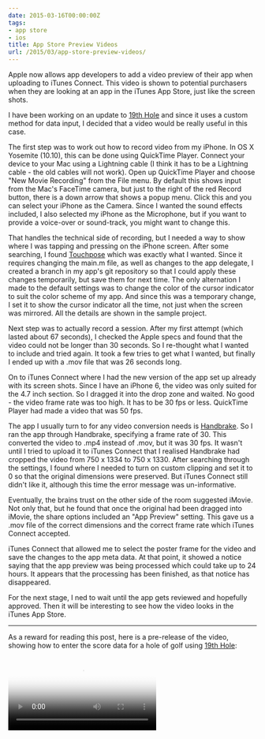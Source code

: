 ```yaml
---
date: 2015-03-16T00:00:00Z
tags:
- app store
- ios
title: App Store Preview Videos
url: /2015/03/app-store-preview-videos/
---
```


Apple now allows app developers to add a video preview of their app when
uploading to iTunes Connect. This video is shown to potential purchasers when
they are looking at an app in the iTunes App Store, just like the screen shots.

I have been working on an update to [19th Hole][1] and since it uses a custom
method for data input, I decided that a video would be really useful in this
case.

The first step was to work out how to record video from my iPhone. In OS X
Yosemite (10.10), this can be done using QuickTime Player. Connect your device
to your Mac using a Lightning cable (I think it has to be a Lightning cable -
the old cables will not work). Open up QuickTime Player and choose "New Movie
Recording" from the File menu. By default this shows input from the Mac's
FaceTime camera, but just to the right of the red Record button, there is a down
arrow that shows a popup menu. Click this and you can select your iPhone as the
Camera. Since I wanted the sound effects included, I also selected my iPhone as
the Microphone, but if you want to provide a voice-over or sound-track, you
might want to change this.

That handles the technical side of recording, but I needed a way to show where I
was tapping and pressing on the iPhone screen. After some searching, I found
[Touchpose][2] which was exactly what I wanted. Since it requires changing the
main.m file, as well as changes to the app delegate, I created a branch in my
app's git repository so that I could apply these changes temporarily, but save
them for next time. The only alternation I made to the default settings was to
change the color of the cursor indicator to suit the color scheme of my app. And
since this was a temporary change, I set it to show the cursor indicator all the
time, not just when the screen was mirrored. All the details are shown in the
sample project.

Next step was to actually record a session. After my first attempt (which lasted
about 67 seconds), I checked the Apple specs and found that the video could not
be longer than 30 seconds. So I re-thought what I wanted to include and tried
again. It took a few tries to get what I wanted, but finally I ended up with a
.mov file that was 26 seconds long.

On to iTunes Connect where I had the new version of the app set up already with
its screen shots. Since I have an iPhone 6, the video was only suited for the
4.7 inch section. So I dragged it into the drop zone and waited. No good - the
video frame rate was too high. It has to be 30 fps or less. QuickTime Player had
made a video that was 50 fps.

The app I usually turn to for any video conversion needs is [Handbrake][3]. So I
ran the app through Handbrake, specifying a frame rate of 30. This converted the
video to .mp4 instead of .mov, but it was 30 fps. It wasn't until I tried to
upload it to iTunes Connect that I realised Handbrake had cropped the video from
750 x 1334 to 750 x 1330. After searching through the settings, I found where I
needed to turn on custom clipping and set it to 0 so that the original
dimensions were preserved. But iTunes Connect still didn't like it, although
this time the error message was un-informative.

Eventually, the brains trust on the other side of the room suggested iMovie. Not
only that, but he found that once the original had been dragged into iMovie, the
share options included an "App Preview" setting. This gave us a .mov file of the
correct dimensions and the correct frame rate which iTunes Connect accepted.

iTunes Connect that allowed me to select the poster frame for the video and save
the changes to the app meta data. At that point, it showed a notice saying that
the app preview was being processed which could take up to 24 hours. It appears
that the processing has been finished, as that notice has disappeared.

For the next stage, I ned to wait until the app gets reviewed and hopefully
approved. Then it will be interesting to see how the video looks in the iTunes
App Store.

---

As a reward for reading this post, here is a pre-release of the video, showing
how to enter the score data for a hole of golf using [19th Hole][1]:

<video controls poster="/images/19thHole-scoring-web.png">
  <source src="/images/19thHole-scoring-web.mp4" type="video/mp4">
	Your browser does not support the video tag.
</video>

[1]: http://troz.net/19th-hole/
[2]: https://github.com/toddreed/Touchpose
[3]: https://handbrake.fr
